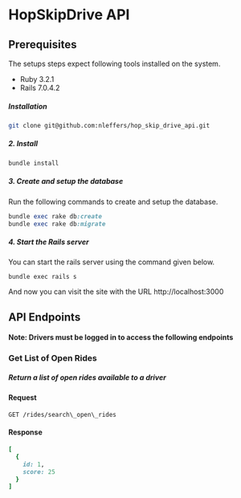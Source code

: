 # HopSkipDrive API

## Prerequisites

The setups steps expect following tools installed on the system.

- Ruby 3.2.1
- Rails 7.0.4.2

##### Installation

```bash
git clone git@github.com:nleffers/hop_skip_drive_api.git
```

##### 2. Install

```bash
bundle install
```

##### 3. Create and setup the database

Run the following commands to create and setup the database.

```ruby
bundle exec rake db:create
bundle exec rake db:migrate
```

##### 4. Start the Rails server

You can start the rails server using the command given below.

    bundle exec rails s

And now you can visit the site with the URL http://localhost:3000

## API Endpoints

#### Note: Drivers must be logged in to access the following endpoints

### Get List of Open Rides

##### Return a list of open rides available to a driver

#### Request

`GET /rides/search\_open\_rides`

#### Response

```ruby
[
  {
    id: 1,
    score: 25
  }
]
```
